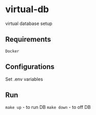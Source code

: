 # virtual-db
virtual database setup

## Requirements
`Docker`

## Configurations
Set .env variables

## Run
`make up` - to run DB
`make down` - to off DB
